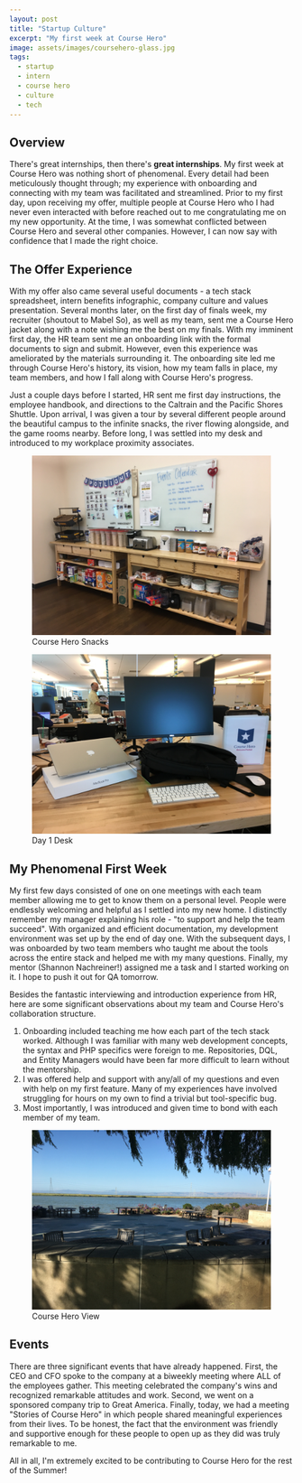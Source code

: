 ```yaml
---
layout: post
title: "Startup Culture"
excerpt: "My first week at Course Hero"
image: assets/images/coursehero-glass.jpg
tags: 
  - startup
  - intern
  - course hero
  - culture
  - tech
---
```


## Overview

There's great internships, then there's **great internships**. My first week at Course Hero was nothing short of phenomenal.
Every detail had been meticulously thought through; my experience with onboarding and connecting with my team was 
facilitated and streamlined. Prior to my first day, upon receiving my offer, multiple people at Course Hero who I had never
even interacted with before reached out to me congratulating me on my new opportunity. At the time, I was somewhat
conflicted between Course Hero and several other companies. However, I can now say
with confidence that I made the right choice. 

## The Offer Experience

With my offer also came several useful documents - a tech stack spreadsheet, intern benefits infographic, 
company culture and values presentation. Several months later, on the first day of finals week, my recruiter (shoutout to Mabel So), as well as
my team, sent me a Course Hero jacket along with a note wishing me the best on my finals. With my imminent first day,
the HR team sent me an onboarding link with the formal documents to sign and submit. However, even this
experience was ameliorated by the materials surrounding it. The onboarding site led me through
Course Hero's history, its vision, how my team falls in place, my team members, and how I fall along with Course
Hero's progress. 

Just a couple days before I started, HR sent me first day instructions, the employee handbook, and directions
to the Caltrain and the Pacific Shores Shuttle. Upon arrival, I was given a tour by several different people around
the beautiful campus to the infinite snacks, the river flowing alongside, and the game rooms nearby. Before long,
I was settled into my desk and introduced to my workplace proximity associates. 

<figure class="align-center">
  <img src="/assets/images/coursehero-snacks.jpg" alt="Course Hero Snacks">
  <figcaption>Course Hero Snacks</figcaption>
</figure> 
<figure class="align-center">
  <img src="/assets/images/coursehero-desk.jpg" alt="Day 1 Desk">
  <figcaption>Day 1 Desk</figcaption>
</figure> 

## My Phenomenal First Week

My first few days consisted of one on one meetings with each team member allowing me to get to know them on a personal
level. People were endlessly welcoming and helpful as I settled into my new home. I distinctly remember my manager
explaining his role - "to support and help the team succeed". With organized and efficient
documentation, my development environment was set up by the end of day one. With the subsequent days, I was onboarded
by two team members who taught me about the tools across the entire stack and helped me with my many questions. Finally,
my mentor (Shannon Nachreiner!) assigned me a task and I started working on it. I hope to push it out for QA tomorrow. 

Besides the fantastic interviewing and introduction experience from HR, here are some significant observations about
my team and Course Hero's collaboration structure. 

  1. Onboarding included teaching me how each part of the tech stack worked. Although I was familiar with many
  web development concepts, the syntax and PHP specifics were foreign to me. Repositories, DQL, and Entity Managers
  would have been far more difficult to learn without the mentorship. 
  2. I was offered help and support with any/all of my questions and even with help on my first feature. Many
  of my experiences have involved struggling for hours on my own to find a trivial but tool-specific bug. 
  3. Most importantly, I was introduced and given time to bond with each member of my team. 

<figure class="align-center">
  <img src="/assets/images/coursehero-view.jpg" alt="Course Hero View">
  <figcaption>Course Hero View</figcaption>
</figure> 

## Events

There are three significant events that have already happened. First, the CEO and CFO spoke to the company at a
biweekly meeting where ALL of the employees gather. This meeting celebrated the company's wins and recognized
remarkable attitudes and work. Second, we went on a sponsored company trip to Great America. Finally, today, 
we had a meeting "Stories of Course Hero" in which people shared meaningful experiences from their lives. To be honest,
the fact that the environment was friendly and supportive enough for these people to open up as they did was
truly remarkable to me.

All in all, I'm extremely excited to be contributing to Course Hero for the rest of the Summer! 
